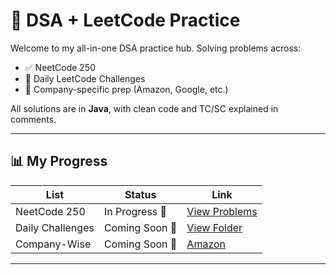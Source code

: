 # 🧠 DSA + LeetCode Practice

Welcome to my all-in-one DSA practice hub. Solving problems across:

- ✅ NeetCode 250
- 🔁 Daily LeetCode Challenges
- 🧠 Company-specific prep (Amazon, Google, etc.)

All solutions are in **Java**, with clean code and TC/SC explained in comments.

---

## 📊 My Progress

| List | Status         | Link |
|------|----------------|------|
| NeetCode 250 | In Progress 🚧 | [View Problems](./NeetCode-250) |
| Daily Challenges | Coming Soon 🚧 | [View Folder](./Daily-Challenges) |
| Company-Wise | Coming Soon 💼 | [Amazon](./Company-Wise/Amazon) |

---




